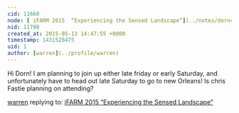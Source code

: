 ```yaml
---
cid: 11660
node: [ iFARM 2015  “Experiencing the Sensed Landscape”](../notes/dorncox/05-06-2015/ifarm-2015-experiencing-the-sensed-landscape)
nid: 11790
created_at: 2015-05-13 14:47:55 +0000
timestamp: 1431528475
uid: 1
author: [warren](../profile/warren)
---
```


Hi Dorn! I am planning to join up either late friday or early Saturday, and unfortunately have to head out late Saturday to go to new Orleans! Is chris Fastie planning on attending?

[warren](../profile/warren) replying to: [ iFARM 2015  “Experiencing the Sensed Landscape”](../notes/dorncox/05-06-2015/ifarm-2015-experiencing-the-sensed-landscape)


